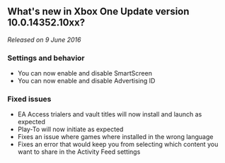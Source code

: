 ## What's new in Xbox One Update version 10.0.14352.10xx?
_Released on 9 June 2016_

### Settings and behavior
- You can now enable and disable SmartScreen
- You can now enable and disable Advertising ID

### Fixed issues
- EA Access trialers and vault titles will now install and launch as expected
- Play-To will now initiate as expected
- Fixes an issue where games where installed in the wrong language
- Fixes an error that would keep you from selecting which content you want to share in the Activity Feed settings